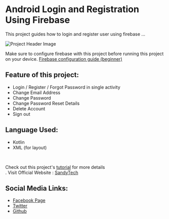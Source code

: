 # Android Login and Registration Using Firebase

This project guides how to login and register user using firebase ...

![Project Header Image](https://www.sandytech.co.in/wp-content/uploads/2019/08/Android-Login-And-Registration-using-Firebase-And-Kotlin-Header-Image.jpg)

Make sure to configure firebase with this project before running this project on your device. [Firebase configuration guide (beginner)](https://www.sandytech.co.in/android-login-and-registration-using-firebase-and-kotlin/)

## Feature of this project:

* Login / Register / Forgot Password in single activity
* Change Email Address
* Change Password
* Change Password Reset Details
* Delete Account
* Sign out

## Language Used:

* Kotlin 
* XML (for layout)

<br>

Check out this project's [tutorial](https://www.sandytech.co.in/android-login-and-registration-using-firebase-and-kotlin/) for more details <br>.
Visit Official Website : [SandyTech](https://www.sandytech.co.in)

## Social Media Links:

* [Facebook Page](https://www.facebook.com/sandytechofficial) 
* [Twitter](https://twitter.com/sandytech2020) 
* [Github](https://github.com/sandytechofficial)  
